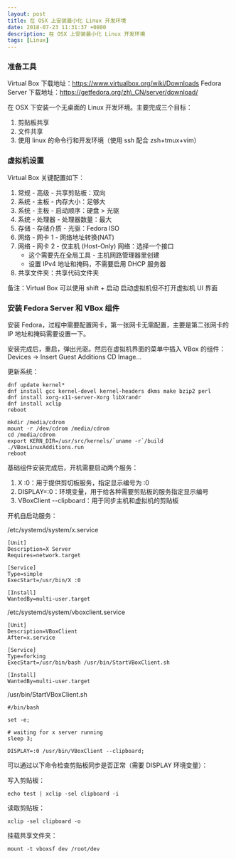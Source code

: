 ```yaml
---
layout: post
title: 在 OSX 上安装最小化 Linux 开发环境
date: 2018-07-23 11:31:37 +0800
description: 在 OSX 上安装最小化 Linux 开发环境
tags: [Linux]
---
```

 

### 准备工具
Virtual Box 下载地址：https://www.virtualbox.org/wiki/Downloads
Fedora Server 下载地址：https://getfedora.org/zh\_CN/server/download/

在 OSX 下安装一个无桌面的 Linux 开发环境。主要完成三个目标：
1. 剪贴板共享
2. 文件共享
3. 使用 linux 的命令行和开发环境（使用 ssh 配合 zsh+tmux+vim）

### 虚拟机设置
Virtual Box 关键配置如下： 
1. 常规 - 高级 - 共享剪贴板：双向
2. 系统 - 主板 - 内存大小：足够大
3. 系统 - 主板 - 启动顺序：硬盘 > 光驱
4. 系统 - 处理器 - 处理器数量：最大
5. 存储 - 存储介质 - 光驱：Fedora ISO
6. 网络 - 网卡 1 - 网络地址转换(NAT)
7. 网络 - 网卡 2 - 仅主机 (Host-Only) 网络：选择一个接口
    * 这个需要先在全局工具 - 主机网路管理器里创建
    * 设置 IPv4 地址和掩码，不需要启用 DHCP 服务器
8. 共享文件夹：共享代码文件夹

备注：Virtual Box 可以使用 shift + 启动 启动虚拟机但不打开虚拟机 UI 界面

### 安装 Fedora Server 和 VBox 组件
安装 Fedora，过程中需要配置网卡，第一张网卡无需配置，主要是第二张网卡的 IP 地址和掩码需要设置一下。

安装完成后，重启，弹出光驱。然后在虚拟机界面的菜单中插入 VBox 的组件：Devices -> Insert Guest Additions CD Image…

更新系统：
```
dnf update kernel*
dnf install gcc kernel-devel kernel-headers dkms make bzip2 perl
dnf install xorg-x11-server-Xorg libXrandr
dnf install xclip
reboot

mkdir /media/cdrom
mount -r /dev/cdrom /media/cdrom
cd /media/cdrom
export KERN_DIR=/usr/src/kernels/`uname -r`/build
./VBoxLinuxAdditions.run
reboot
```

基础组件安装完成后，开机需要启动两个服务：
1. X :0：用于提供剪切板服务，指定显示编号为 :0
2. DISPLAY=:0：环境变量，用于给各种需要剪贴板的服务指定显示编号
3. VBoxClient --clipboard：用于同步主机和虚拟机的剪贴板

开机自启动服务：

/etc/systemd/system/x.service
```
[Unit]
Description=X Server
Requires=network.target

[Service]
Type=simple
ExecStart=/usr/bin/X :0

[Install]
WantedBy=multi-user.target
```

/etc/systemd/system/vboxclient.service 
```
[Unit]
Description=VBoxClient
After=x.service

[Service]
Type=forking
ExecStart=/usr/bin/bash /usr/bin/StartVBoxClient.sh

[Install]
WantedBy=multi-user.target
```

/usr/bin/StartVBoxClient.sh
```
#/bin/bash

set -e;

# waiting for x server running
sleep 3;

DISPLAY=:0 /usr/bin/VBoxClient --clipboard;
```

可以通过以下命令检查剪贴板同步是否正常（需要 DISPLAY 环境变量）：

写入剪贴板：
```
echo test | xclip -sel clipboard -i
```
读取剪贴板：
```
xclip -sel clipboard -o
```

挂载共享文件夹：
```
mount -t vboxsf dev /root/dev
```

